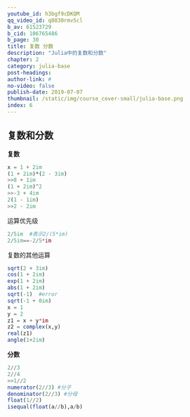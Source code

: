 ```yaml
---
youtube_id: h3bgf9cDKQM
qq_video_id: q0830rmv5cl
b_av: 61523729
b_cid: 106765486
b_page: 30
title: 复数 分数
description: "Julia中的复数和分数"
chapter: 2
category: julia-base
post-headings:
author-link: #
no-video: false
publish-date: 2019-07-07
thumbnail: /static/img/course_cover-small/julia-base.png
index: 6
---
```


## 复数和分数

**复数**

```Julia
x = 1 + 2im
(1 + 2im)*(2 - 3im)
>>8 + 1im
(1 + 2im)^2
>>-3 + 4im
2(1 - 1im)
>>2 - 2im
```
运算优先级
```Julia
2/5im  #表示2/(5*im)
2/5im==-2/5*im
```
复数的其他运算
```Julia
sqrt(2 + 3im)
cos(1 + 2im)
exp(1 + 2im)
abs(1 + 2im)
sqrt(-1)  #error
sqrt(-1 + 0im)
x = 1
y = 2
z1 = x + y*im
z2 = complex(x,y)
real(z1)
angle(1+2im)
```
**分数**
```Julia
2//3
2//4
>>1//2
numerator(2//3) #分子
denominator(2//3) #分母
float(1//2)
isequal(float(a//b),a/b)
```


